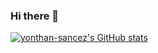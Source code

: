 ### Hi there 👋

[![yonthan-sancez's GitHub stats](https://github-readme-stats.vercel.app/api?username=yourUserName)](https://github.com/yonathan-sanchez/github-readme-stats)

<!--
**Yonathan-Sanchez/Yonathan-Sanchez** is a ✨ _special_ ✨ repository because its `README.md` (this file) appears on your GitHub profile.

Here are some ideas to get you started:

- 🔭 I’m currently working on ...
- 🌱 I’m currently learning ...
- 👯 I’m looking to collaborate on ...
- 🤔 I’m looking for help with ...
- 💬 Ask me about ...
- 📫 How to reach me: ...
- 😄 Pronouns: ...
- ⚡ Fun fact: ...
-->
